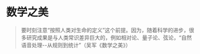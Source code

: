 # 数学之美





> 要时刻注意“按照人类对生命的定义”这个前提。因为，随着科学的进步，很多研究成果是与人类常识差异巨大的，例如相对论、量子论、弦论，“自然语音处理--从规则到统计”（吴军《数学之美》）



